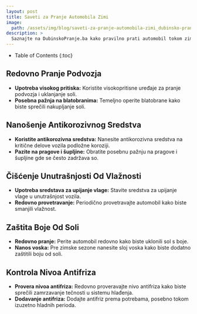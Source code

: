 ```yaml
---
layout: post
title: Saveti za Pranje Automobila Zimi
image: 
  path: /assets/img/blog/saveti-za-pranje-automobila-zimi_dubinsko-pranje-ba.png
description: >
  Saznajte na DubinskoPranje.ba kako pravilno prati automobil tokom zimskih meseci. Saveti za uklanjanje soli, zaštita od korozije i očuvanje boje.
---
```



- Table of Contents
{:toc}


## Redovno Pranje Podvozja

- **Upotreba visokog pritiska:** Koristite visokopritisne uređaje za pranje podvozja i uklanjanje soli.
- **Posebna pažnja na blatobranima:** Temeljno operite blatobrane kako biste sprečili nakupljanje soli.

## Nanošenje Antikorozivnog Sredstva

- **Koristite antikorozivna sredstva:** Nanesite antikorozivna sredstva na kritične delove vozila podložne koroziji.
- **Pazite na pragove i šupljine:** Obratite posebnu pažnju na pragove i šupljine gde se često zadržava so.

## Čišćenje Unutrašnjosti Od Vlažnosti

- **Upotreba sredstava za upijanje vlage:** Stavite sredstva za upijanje vlage u unutrašnjost vozila.
- **Redovno provetravanje:** Periodično provetravajte automobil kako biste smanjili vlažnost.

## Zaštita Boje Od Soli

- **Redovno pranje:** Perite automobil redovno kako biste uklonili sol s boje.
- **Nanos voska:** Pre zimske sezone nanesite sloj voska kako biste dodatno zaštitili boju od soli.

## Kontrola Nivoa Antifriza

- **Provera nivoa antifriza:** Redovno proveravajte nivo antifriza kako biste sprečili zamrzavanje tečnosti u sistemu hlađenja.
- **Dodavanje antifriza:** Dodajte antifriz prema potrebama, posebno tokom izuzetno hladnih perioda.